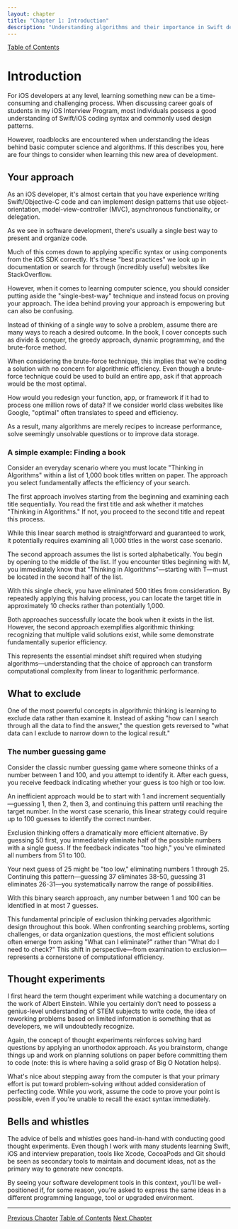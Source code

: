 ```yaml
---
layout: chapter
title: "Chapter 1: Introduction"
description: "Understanding algorithms and their importance in Swift development"
---
```


<div class="top-nav">
  <a href="index">Table of Contents</a>
</div>


# Introduction

For iOS developers at any level, learning something new can be a time-consuming and challenging process. When discussing career goals of students in my iOS Interview Program, most individuals possess a good understanding of Swift/iOS coding syntax and commonly used design patterns.

However, roadblocks are encountered when understanding the ideas behind basic computer science and algorithms. If this describes you, here are four things to consider when learning this new area of development.

## Your approach

As an iOS developer, it's almost certain that you have experience writing Swift/Objective-C code and can implement design patterns that use object-orientation, model-view-controller (MVC), asynchronous functionality, or delegation.

As we see in software development, there's usually a single best way to present and organize code.

Much of this comes down to applying specific syntax or using components from the iOS SDK correctly. It's these "best practices" we look up in documentation or search for through (incredibly useful) websites like StackOverflow.

However, when it comes to learning computer science, you should consider putting aside the "single-best-way" technique and instead focus on proving your approach. The idea behind proving your approach is empowering but can also be confusing.

Instead of thinking of a single way to solve a problem, assume there are many ways to reach a desired outcome. In the book, I cover concepts such as divide & conquer, the greedy approach, dynamic programming, and the brute-force method.

When considering the brute-force technique, this implies that we're coding a solution with no concern for algorithmic efficiency. Even though a brute-force technique could be used to build an entire app, ask if that approach would be the most optimal.

How would you redesign your function, app, or framework if it had to process one million rows of data? If we consider world class websites like Google, "optimal" often translates to speed and efficiency.

As a result, many algorithms are merely recipes to increase performance, solve seemingly unsolvable questions or to improve data storage.

### A simple example: Finding a book

Consider an everyday scenario where you must locate "Thinking in Algorithms" within a list of 1,000 book titles written on paper. The approach you select fundamentally affects the efficiency of your search.

The first approach involves starting from the beginning and examining each title sequentially. You read the first title and ask whether it matches "Thinking in Algorithms." If not, you proceed to the second title and repeat this process.

While this linear search method is straightforward and guaranteed to work, it potentially requires examining all 1,000 titles in the worst case scenario.

The second approach assumes the list is sorted alphabetically. You begin by opening to the middle of the list. If you encounter titles beginning with M, you immediately know that "Thinking in Algorithms"—starting with T—must be located in the second half of the list.

With this single check, you have eliminated 500 titles from consideration. By repeatedly applying this halving process, you can locate the target title in approximately 10 checks rather than potentially 1,000.

Both approaches successfully locate the book when it exists in the list. However, the second approach exemplifies algorithmic thinking: recognizing that multiple valid solutions exist, while some demonstrate fundamentally superior efficiency.

This represents the essential mindset shift required when studying algorithms—understanding that the choice of approach can transform computational complexity from linear to logarithmic performance.

## What to exclude

One of the most powerful concepts in algorithmic thinking is learning to exclude data rather than examine it. Instead of asking "how can I search through all the data to find the answer," the question gets reversed to "what data can I exclude to narrow down to the logical result."

### The number guessing game

Consider the classic number guessing game where someone thinks of a number between 1 and 100, and you attempt to identify it. After each guess, you receive feedback indicating whether your guess is too high or too low.

An inefficient approach would be to start with 1 and increment sequentially—guessing 1, then 2, then 3, and continuing this pattern until reaching the target number. In the worst case scenario, this linear strategy could require up to 100 guesses to identify the correct number.

Exclusion thinking offers a dramatically more efficient alternative. By guessing 50 first, you immediately eliminate half of the possible numbers with a single guess. If the feedback indicates "too high," you've eliminated all numbers from 51 to 100.

Your next guess of 25 might be "too low," eliminating numbers 1 through 25. Continuing this pattern—guessing 37 eliminates 38-50, guessing 31 eliminates 26-31—you systematically narrow the range of possibilities.

With this binary search approach, any number between 1 and 100 can be identified in at most 7 guesses.

This fundamental principle of exclusion thinking pervades algorithmic design throughout this book. When confronting searching problems, sorting challenges, or data organization questions, the most efficient solutions often emerge from asking "What can I eliminate?" rather than "What do I need to check?" This shift in perspective—from examination to exclusion—represents a cornerstone of computational efficiency.

## Thought experiments

I first heard the term thought experiment while watching a documentary on the work of Albert Einstein. While you certainly don't need to possess a genius-level understanding of STEM subjects to write code, the idea of reworking problems based on limited information is something that as developers, we will undoubtedly recognize.

Again, the concept of thought experiments reinforces solving hard questions by applying an unorthodox approach. As you brainstorm, change things up and work on planning solutions on paper before committing them to code (note: this is where having a solid grasp of Big O Notation helps).

What's nice about stepping away from the computer is that your primary effort is put toward problem-solving without added consideration of perfecting code. While you work, assume the code to prove your point is possible, even if you're unable to recall the exact syntax immediately.

## Bells and whistles

The advice of bells and whistles goes hand-in-hand with conducting good thought experiments. Even though I work with many students learning Swift, iOS and interview preparation, tools like Xcode, CocoaPods and Git should be seen as secondary tools to maintain and document ideas, not as the primary way to generate new concepts.

By seeing your software development tools in this context, you'll be well-positioned if, for some reason, you're asked to express the same ideas in a different programming language, tool or upgraded environment.


---

<div class="chapter-nav">
  <a href="index" class="prev">Previous Chapter</a>
  <a href="index">Table of Contents</a>
  <a href="02-big-o-notation" class="next">Next Chapter</a>
</div>
